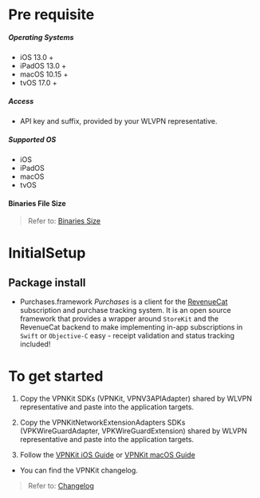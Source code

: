 # Pre requisite
##### Operating Systems
- iOS      13.0 +
- iPadOS   13.0 +
- macOS    10.15 +
- tvOS     17.0 +

##### Access
- API key and suffix, provided by your WLVPN representative.

##### Supported OS
- iOS
- iPadOS
- macOS
- tvOS

#### Binaries File Size 

> Refer to: [Binaries Size](https://github.com/wlvpn/ConsumerVPN-macOS/blob/main/SDK/Documentation/Binaries%20Size.md)
 
# InitialSetup
## Package install
- Purchases.framework
 *Purchases* is a client for the [RevenueCat](https://www.revenuecat.com/) subscription and purchase tracking system. It is an open source framework that provides a wrapper around `StoreKit` and the RevenueCat backend to make implementing in-app subscriptions in `Swift` or `Objective-C` easy - receipt validation and status tracking included!

# To get started

 1. Copy the VPNKit SDKs (VPNKit, VPNV3APIAdapter) shared by WLVPN representative and paste into the application targets.
    
 2. Copy the VPNKitNetworkExtensionAdapters SDKs (VPKWireGuardAdapter, VPKWireGuardExtension) shared by WLVPN representative and paste into the application targets.
 
 3. Follow the [VPNKit iOS Guide](https://github.com/wlvpn/ConsumerVPN-macOS/blob/main/SDK/Documentation/VPNKit%20iOS%20Guide.md) or [VPNKit macOS Guide](https://github.com/wlvpn/ConsumerVPN-macOS/blob/main/SDK/Documentation/VPNKit%20macOS%20Guide.md)


- You can find the VPNKit changelog.

> Refer to: [Changelog](https://github.com/wlvpn/ConsumerVPN-macOS/blob/main/SDK/Documentation/Changelog.md)

